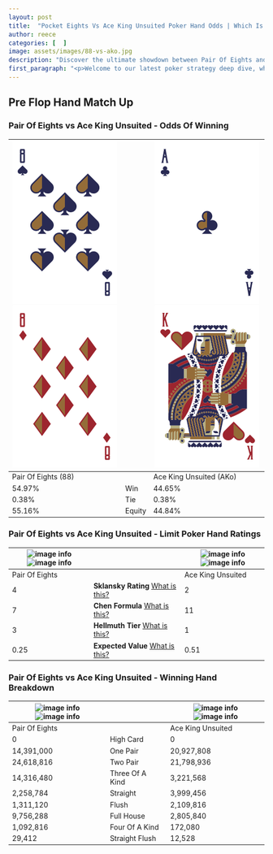 ```yaml
---
layout: post
title:  "Pocket Eights Vs Ace King Unsuited Poker Hand Odds | Which Is The Better Hand In Poker? A Complete Guide"
author: reece
categories: [  ]
image: assets/images/88-vs-ako.jpg
description: "Discover the ultimate showdown between Pair Of Eights and Ace King Unsuited in poker! Uncover the odds, strategies, and scenarios where one hand triumphs over the other. Get ready to up your poker game with this thrilling analysis."
first_paragraph: "<p>Welcome to our latest poker strategy deep dive, where we're pitting two distinct hands against each other in a high-stakes showdown: Pair Of Eights vs Ace King Unsuited.</p><p>In the dynamic world of poker, every decision counts, and knowing which hand holds the upper hand is key to your success at the table.</p><p>In this article, we'll dissect these two hands, explore the scenarios where one dominates the other, and equip you with the knowledge to make strategic choices that can tip the odds in your favor.</p><p>Get ready to unravel the intriguing dynamics of these poker hands and elevate your game to new heights.</p>"
---
```




[comment]: # (sp0)

## Pre Flop Hand Match Up

<div class="table hand-ratings" markdown="1"> 



### Pair Of Eights vs Ace King Unsuited - Odds Of Winning


    
| ![image info](assets/images/hand1/8.png) ![image info](assets/images/hand1/8o.png) |  | ![image info](assets/images/hand2/a.png) ![image info](assets/images/hand2/ko.png) |
| -------- | -------- | -------- |
| Pair Of Eights (88) |  | Ace King Unsuited (AKo) |
| 54.97% | Win | 44.65% |
| 0.38% | Tie | 0.38% |
| 55.16% | Equity | 44.84% |




[comment]: # (sp1)



### Pair Of Eights vs Ace King Unsuited - Limit Poker Hand Ratings


    
| ![image info](https://www.riverpairs.com/assets/images/hand1/8.png) ![image info](https://www.riverpairs.com/assets/images/hand1/8o.png) |  | ![image info](https://www.riverpairs.com/assets/images/hand2/a.png) ![image info](https://www.riverpairs.com/assets/images/hand2/ko.png) |
| -------- | -------- | -------- |
| Pair Of Eights |  | Ace King Unsuited |
| 4 | **Sklansky Rating** [What is this?](/sklansky-rating-explained) | 2 |
| 7 | **Chen Formula** [What is this?](/chen-formula-explained) | 11 |
| 3 | **Hellmuth Tier** [What is this?](/Hellmuth-tier-explained) | 1 |
| 0.25 | **Expected Value** [What is this?](/expected-value-explained) | 0.51 |




[comment]: # (sp2)



### Pair Of Eights vs Ace King Unsuited - Winning Hand Breakdown


    
| ![image info](https://www.riverpairs.com/assets/images/hand1/8.png) ![image info](https://www.riverpairs.com/assets/images/hand1/8o.png) |  | ![image info](https://www.riverpairs.com/assets/images/hand2/a.png) ![image info](https://www.riverpairs.com/assets/images/hand2/ko.png) |
| -------- | -------- | -------- |
| Pair Of Eights |  | Ace King Unsuited |
| 0 | High Card | 0 |
| 14,391,000 | One Pair | 20,927,808 |
| 24,618,816 | Two Pair | 21,798,936 |
| 14,316,480 | Three Of A Kind | 3,221,568 |
| 2,258,784 | Straight | 3,999,456 |
| 1,311,120 | Flush | 2,109,816 |
| 9,756,288 | Full House | 2,805,840 |
| 1,092,816 | Four Of A Kind | 172,080 |
| 29,412 | Straight Flush | 12,528 |




[comment]: # (sp3)



</div>

[comment]: # (sp4)



[comment]: # (sp5)

